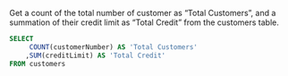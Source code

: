 Get a count of the total number of customer as “Total Customers”, and a summation of their credit limit as “Total Credit” from the customers table.
```sql
SELECT
     COUNT(customerNumber) AS 'Total Customers'
    ,SUM(creditLimit) AS 'Total Credit'
FROM customers
```
